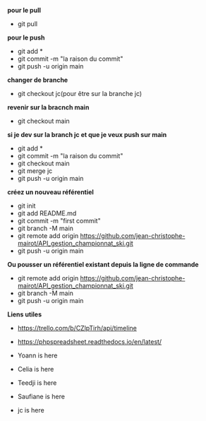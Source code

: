 **pour le pull**

- git pull

**pour le push**

- git add \*
- git commit -m "la raison du commit"
- git push -u origin main

**changer de branche**

- git checkout jc(pour être sur la branche jc)

**revenir sur la bracnch main**

- git checkout main

**si je dev sur la branch jc et que je veux push sur main**

- git add \*
- git commit -m "la raison du commit"
- git checkout main
- git merge jc
- git push -u origin main

**créez un nouveau référentiel**

- git init
- git add README.md
- git commit -m "first commit"
- git branch -M main
- git remote add origin https://github.com/jean-christophe-mairot/API_gestion_championnat_ski.git
- git push -u origin main

**Ou pousser un référentiel existant depuis la ligne de commande**

- git remote add origin https://github.com/jean-christophe-mairot/API_gestion_championnat_ski.git
- git branch -M main
- git push -u origin main

**Liens utiles**

- https://trello.com/b/CZlpTirh/api/timeline
- https://phpspreadsheet.readthedocs.io/en/latest/

- Yoann is here
- Celia is here
- Teedji is here
- Saufiane is here
- jc is here
